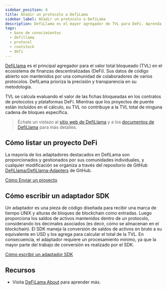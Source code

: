```yaml
---
sidebar_position: 6
title: Añadir un protocolo a DefiLama
sidebar_label: Añadir un protocolo a DefiLama
description: DefiLlama es el mayor agregador de TVL para DeFi. Aprenda cómo listar un proyecto DeFi y escribir un adaptador SDK para agregar un Protocolo a DefiLlama.
tags:
  - base de conocimientos
  - defillama
  - protocol
  - rootstock
  - defi
---
```


<!-- ![DefiLlama](/img/resources/defillama-logo.png)  -->

[DefiLlama](https://defillama.com/) es el principal agregador para el valor total bloqueado (TVL) en el ecosistema de finanzas descentralizadas (DeFi). Sus datos de código abierto son mantenidos por una comunidad de colaboradores de varios protocolos. DefiLama prioriza la precisión y transparencia en su metodología.

TVL se calcula evaluando el valor de las fichas bloqueadas en los contratos de protocolos y plataformas DeFi. Mientras que los proyectos de puente están incluidos en el cálculo, su TVL no contribuye a la TVL total de ninguna cadena de bloques específica.

> Échale un vistazo al [sitio web de DefiLlama](https://defillama.com/) y a los [documentos de DefiLlama](https://docs.llama.fi/list-your-project/readme) para más detalles.

## Cómo listar un proyecto DeFi

La mayoría de los adaptadores destacados en DefiLama son proporcionados y gestionados por sus comunidades individuales, y cualquier modificación se organiza a través del repositorio de GitHub [DefiLlama/DefiLlama-Adapters](https://github.com/DefiLlama/DefiLlama-Adapters) de GitHub.

<div class="btn-container">
  <span></span>
    <a class="green" href="https://docs.llama.fi/list-your-project/submit-a-project">Cómo Enviar un proyecto</a>
</div>

## Cómo escribir un adaptador SDK

Un adaptador es una pieza de código diseñada para recibir una marca de tiempo UNIX y alturas de bloques de blockchain como entradas. Luego proporciona los saldos de activos mantenidos dentro de un protocolo, considerando los decimales asociados (es decir, cómo se almacenan en el blockchain). El SDK maneja la conversión de saldos de activos en bruto a su equivalente en USD y los agrega para calcular el total de la TVL. En consecuencia, el adaptador requiere un procesamiento mínimo, ya que la mayor parte del trabajo de conversión es realizado por el SDK.

<div class="btn-container">
  <span></span>
    <a class="green" href="https://docs.llama.fi/list-your-project/how-to-write-an-sdk-adapter">Cómo escribir un adaptador SDK</a>
</div>

## Recursos

- Visita [DeFiLama About](https://defillama.com/about) para aprender más.
